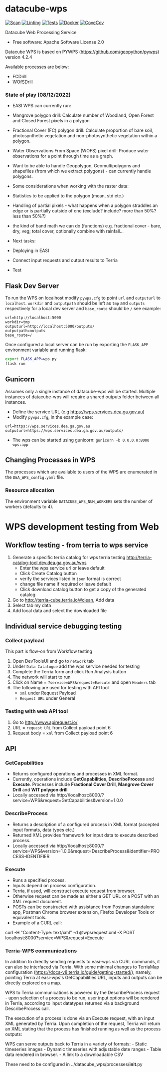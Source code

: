 # datacube-wps
[![Scan](https://github.com/opendatacube/datacube-wps/workflows/Scan/badge.svg)](https://github.com/opendatacube/datacube-wps/actions?query=workflow%3AScan)
[![Linting](https://github.com/opendatacube/datacube-wps/workflows/Linting/badge.svg)](https://github.com/opendatacube/datacube-wps/actions?query=workflow%3ALinting)
[![Tests](https://github.com/opendatacube/datacube-wps/workflows/Tests/badge.svg)](https://github.com/opendatacube/datacube-wps/actions?query=workflow%3ATests)
[![Docker](https://github.com/opendatacube/datacube-wps/workflows/Docker/badge.svg)](https://github.com/opendatacube/datacube-wps/actions?query=workflow%3ADocker)
[![CoveCov](https://codecov.io/gh/opendatacube/datacube-wps/branch/master/graph/badge.svg)](https://codecov.io/gh/opendatacube/datacube-wps)

Datacube Web Processing Service

* Free software: Apache Software License 2.0

Datacube WPS is based on PYWPS (https://github.com/geopython/pywps) version 4.2.4

Available processes are below:
* FCDrill
* WOfSDrill

### State of play (08/12/2022)
- EASI WPS can currently run:
 - Mangrove polygon drill: Calculate number of Woodland, Open Forest and Closed Forest pixels in a polygon
 - Fractional Cover (FC) polygon drill: Calculate proportion of bare soil, photosynthetic vegetation and non-photosynthetic vegetation within a polygon.
 - Water Observations From Space (WOFS) pixel drill: Produce water observations for a point through time as a graph.
- Want to be able to handle Geopolygon, Geomultipolygons and shapefiles (from which we extract polygons) - can currently handle polygons.

- Some considerations when working with the raster data:
 - Statistics to be applied to the polygon (mean, std etc.)
 - Handling of partial pixels - what happens when a polygon straddles an edge or is partially outside of one (exclude? include? more than 50%? less than 50%?)
 - the kind of band math we can do (functions) e.g. fractional cover - bare, dry, veg; total cover, optionally combine with rainfall...

- Next tasks:
 - Deploying in EASI
 - Connect input requests and output results to Terria
 - Test


## Flask Dev Server

To run the WPS on localhost modify `pywps.cfg` to point `url` and `outputurl` to `localhost`. `workdir` and `outputpath` should be left as `tmp` and `outputs` respectively for a local dev server and `base_route` should be `/` see example:
```
url=http://localhost:5000
workdir=tmp
outputurl=http://localhost:5000/outputs/
outputpath=outputs
base_route=/
```

Once configured a local server can be run by exporting the `FLASK_APP` environment variable and running flask:

```bash
export FLASK_APP=wps.py
flask run
```

## Gunicorn
Assumes only a single instance of datacube-wps will be started. Multiple instances of datacube-wps will require a shared outputs folder between all instances.

* Define the service URL (e.g https://wps.services.dea.ga.gov.au)
* Modify `pywps.cfg`, in the example case:
```
url=https://wps.services.dea.ga.gov.au
outputurl=https://wps.services.dea.ga.gov.au/outputs/
```
* The wps can be started using gunicorn: `gunicorn -b 0.0.0.0:8000 wps:app`

## Changing Processes in WPS
The processes which are available to users of the WPS are enumerated in the `DEA_WPS_config.yaml` file.

### Resource allocation
The environment variable `DATACUBE_WPS_NUM_WORKERS` sets the number of workers (defaults to 4).

# WPS development testing from Web
## Workflow testing - from terria to wps service
1. Generate a specific terria catalog for wps terria testing http://terria-catalog-tool.dev.dea.ga.gov.au/wps
   - Enter the wps service url or leave default
   - Click Create Catalog button
   - verify the services listed in `json` format is correct
   - change file name if required or leave default
   - Click download catalog button to get a copy of the generated catalog
2. Go to http://terria-cube.terria.io/#clean, Add data
3. Select tab my data
4. Add local data and select the downloaded file

## Individual service debugging testing
### Collect payload
This part is flow-on from Workflow testing
1. Open DevToolsUI and go to `network` tab
2. Under `Data Catalogue` add the wps service needed for testing
3. Complete the Terria form and click Run Analysis button
4. The network will start to run
5. Click on Name = `?service=WPS&request=Execute` and open `Headers` tab
6. The following are used for testing with API tool
   - `xml` under Request Payload
   - `Request URL` under General
### Testing with web API tool
1. Go to http://www.apirequest.io/
2. URL = `request URL` from Collect payload point 6
3. Request body = `xml` from Collect payload point 6

## API
### GetCapabilities
- Returns configured operations and processes in XML format.
- Currently, operations include **GetCapabilities**, **DescribeProcess** and **Execute**. Processes include **Fractional Cover Drill**, **Mangrove Cover Drill** and **WIT polygon drill**
- Locally accessed via http://localhost:8000/?service=WPS&request=GetCapabilities&version=1.0.0

### DescribeProcess
- Returns a description of a configured process in XML format (accepted input formats, data types etc.)
- Returned XML provides framework for input data to execute described process.
- Locally accessed via http://localhost:8000/?service=WPS&version=1.0.0&request=DescribeProcess&identifier=PROCESS-IDENTIFIER

### Execute
- Runs a specified process.
- Inputs depend on process configuration.
- Terria, if used, will construct execute request from browser.
- Otherwise request can be made as either a GET URL or a POST with an XML request document.
- POSTs can be constructed with assistance from Postman standalone app, Postman Chrome browser extension, Firefox Developer Tools or equivalent tools.
- Example of a CURL call:

curl -H "Content-Type: text/xml" -d @wpsrequest.xml -X POST localhost:8000?service=WPS&request=Execute


### Terria-WPS communications
In addition to directly sending requests to easi-wps via CURL commands, it can also be interfaced via Terria. With some minimal changes to TerriaMap configuration (https://docs-v8.terria.io/guide/getting-started/), namely, pointing Terria at easi-wps's GetCapabilities URL, inputs and outputs can be directly explored on a map. 

WPS to Terria communications is powered by the DescribeProcess request - upon selection of a process to be run, user input options will be rendered in Terria, according to input datatypes returned via a background DescribeProcess call.

The execution of a process is done via an Execute request, with an input XML generated by Terria. Upon completion of the request, Terria will return an XML stating that the process has finished running as well as the process outputs:

WPS can serve outputs back to Terria in a variety of formats: 
	- Static timeseries images 
	- Dynamic timeseries with adjustable date ranges
	- Table data rendered in browser.
    - A link to a downloadable CSV

These need to be configured in ../datacube_wps/processes/__init__.py